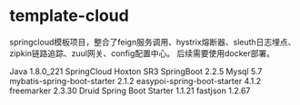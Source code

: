 # template-cloud

springcloud模板项目，整合了feign服务调用、hystrix熔断器、sleuth日志埋点、zipkin链路追踪、zuul网关、config配置中心。
后续需要使用docker部署。

Java	                        1.8.0_221
SpringCloud	Hoxton              SR3
SpringBoot	                    2.2.5
Mysql	                        5.7
mybatis-spring-boot-starter	    2.1.2
easypoi-spring-boot-starter	    4.1.2
freemarker	                    2.3.30
Druid Spring Boot Starter	    1.1.21
fastjson	                    1.2.67
